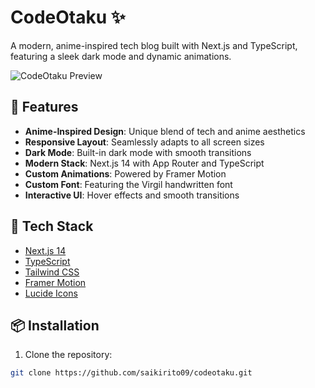 # CodeOtaku ✨

A modern, anime-inspired tech blog built with Next.js and TypeScript, featuring a sleek dark mode and dynamic animations.

![CodeOtaku Preview](preview.png)

## 🌟 Features

- **Anime-Inspired Design**: Unique blend of tech and anime aesthetics
- **Responsive Layout**: Seamlessly adapts to all screen sizes
- **Dark Mode**: Built-in dark mode with smooth transitions
- **Modern Stack**: Next.js 14 with App Router and TypeScript
- **Custom Animations**: Powered by Framer Motion
- **Custom Font**: Featuring the Virgil handwritten font
- **Interactive UI**: Hover effects and smooth transitions

## 🚀 Tech Stack

- [Next.js 14](https://nextjs.org/)
- [TypeScript](https://www.typescriptlang.org/)
- [Tailwind CSS](https://tailwindcss.com/)
- [Framer Motion](https://www.framer.com/motion/)
- [Lucide Icons](https://lucide.dev/)

## 📦 Installation

1. Clone the repository:
```bash
git clone https://github.com/saikirito09/codeotaku.git
